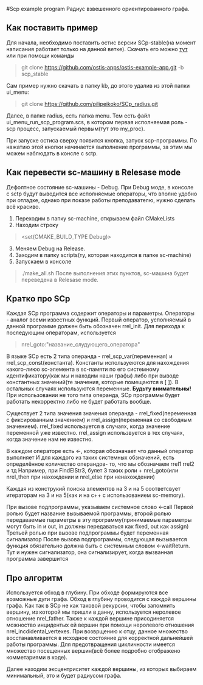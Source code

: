 #Scp example program
Радиус взвешенного ориентированного графа.

## Как поставить пример

Для начала, необходимо поставить остис версии SCp-stable(на момент написания работает только на данной ветке). 
Скачать его можно [тут](https://github.com/ostis-apps/ostis-example-app) или при помощи команды 
> git clone https://github.com/ostis-apps/ostis-example-app.git -b scp_stable

Сам пример нужно скачать в папку kb, до этого удалив из этой папки ui_menu:

>git clone https://github.com/pilipeikoko/SCp_radius.git

Далее, в папке radius,  есть папка menu. Тем есть файл ui_menu_run_scp_program.scs, в котором первая исполняемая роль - scp процесс, запускаемый первым(тут это my_proc).

При запуске остиса сверху появится кнопка, запуск scp-программы. По нажатию этой кнопки начинается выполнение программы, за этим мы можем наблюдать в консле с sctp.

## Как перевести sc-машину в Relesase mode

Дефолтное состояние sc-машины - Debug. При Debug моде, в консоле с sctp будут выводится все исполняемые операторы, что вполне удобно при отладке, однако при показе работы преподавателю, нужно сделать всё красиво.
1. Переходим в папку sc-machine, открываем файл CMakeLists
2. Находим строку
> <set(CMAKE_BUILD_TYPE Debug)>
3. Меняем Debug на Release.
4. Заходим в папку scripts(ту, которая находится в папке sc-machine)
5. Запускаем в консоле
> ./make_all.sh
После выполнения этих пунктов, sc-машина будет переведена в Relesase mode. 

## Кратко про SCp

Каждая SCp программа содержит операторы и параметры. Операторы - аналог всеми известных функций. Первый оператор, усполняемый в данной программе должен быть обозначен rrel_init.
Для перехода к последующим операторам, используется 
>nrel_goto:"название_слудующего_оператора"

В языке SCp есть 2 типа операнда - rrel_scp_var(переменная) и rrel_scp_const(константа). Константы используеются для нахождения какого-лиюо sc-элемента в sc-памяти по его системному идентификатору(как мы и находим наши графы) либо при выводе константных значений(те значения, которые помещаются в [ ]).
В остальных случаях используются переменные. <b>Будьту внимательны!</b> При использовании не того типа операнда, SCp программы будет работать некорректно либо не будет работать вообще.

Существует 2 типа значения значения операнда - rrel_fixed(переменная с фиксированным значением) и rrel_assign(переменная со свободным значением). rrel_fixed используется в случаях, когда значение переменной уже известно. rrel_assign использвуется в тех случаях, когда значение нам не известно.

В каждом операторе есть <-, которая обозначает что данный оператор выполняет
И для каждого из таких системных обзначений, есть определённое количество операндов- то, что мы обозначаем rrel1 rrel2 и тд
Например, при FindElStr3, булет 3 таких роли + nrel_goto(или nrel_then при нахождении и nrel_else при ненахождении)

Каждая из конструкий поиска элементов на 3 и на 5 соответсвует итераторам на 3 и на 5(как и на с++ с использованием sc-memory).

При вызове подпрограммы, указываем системное слово <-call
Первой ролью будет название вызываемой программы, второй ролью передаваемые параметры в эту программу(принимаемые параметры могут быть in и out, in должны передаваться как fixed, out как assign)
Третьей ролью при вызове подпрограммы будет переменная сигнализатор
После вызова подпрограммы, следующая вызывается функция обязательно должна быть с системным словом <-waitReturn. Тут и нужен сигнализатор, она сигнализирует, когда вызванная программа завершится

## Про алгоритм

Используется обход в глубину. При обходе формируются все возможные дуги графа. Обход в глубину проводится с каждой вершины графа. Как так в SCp не как таковой рекурсии, чтобы запомнить вершину, из которой мы пришли в данну, используется неролевое отношение nrel_father. 
Также к каждой вершине присодиняется можноство инцидентых ей вершин при помощи неролевого отношения nrel_incdidental_vertexes. При возврщению к отцу, данное множество восстанавливается в исходное состояние для корректной дальнейшей работы программы.
Для предотвращения цикличности имеется множество посещенных вершин(всё более подробно отображено комметариями в коде).

Далее находим эксцентриситет каждой вершины, из которых выбираем минимальный, это и будет радиусом графа.




